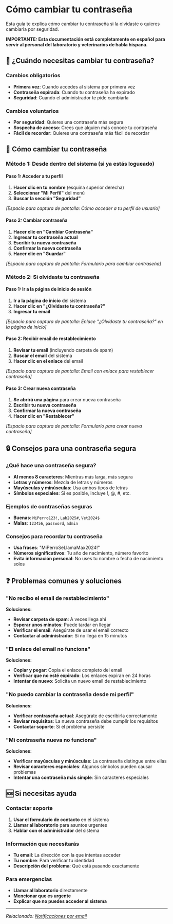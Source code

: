 # Cómo cambiar tu contraseña

Esta guía te explica cómo cambiar tu contraseña si la olvidaste o quieres cambiarla por seguridad.

**IMPORTANTE: Esta documentación está completamente en español para servir al personal del laboratorio y veterinarios de habla hispana.**

## 🔑 ¿Cuándo necesitas cambiar tu contraseña?

### Cambios obligatorios
- **Primera vez**: Cuando accedes al sistema por primera vez
- **Contraseña expirada**: Cuando tu contraseña ha expirado
- **Seguridad**: Cuando el administrador te pide cambiarla

### Cambios voluntarios
- **Por seguridad**: Quieres una contraseña más segura
- **Sospecha de acceso**: Crees que alguien más conoce tu contraseña
- **Fácil de recordar**: Quieres una contraseña más fácil de recordar

## 🚀 Cómo cambiar tu contraseña

### Método 1: Desde dentro del sistema (si ya estás logueado)

#### Paso 1: Acceder a tu perfil
1. **Hacer clic en tu nombre** (esquina superior derecha)
2. **Seleccionar "Mi Perfil"** del menú
3. **Buscar la sección "Seguridad"**

_[Espacio para captura de pantalla: Cómo acceder a tu perfil de usuario]_

#### Paso 2: Cambiar contraseña
1. **Hacer clic en "Cambiar Contraseña"**
2. **Ingresar tu contraseña actual**
3. **Escribir tu nueva contraseña**
4. **Confirmar la nueva contraseña**
5. **Hacer clic en "Guardar"**

_[Espacio para captura de pantalla: Formulario para cambiar contraseña]_

### Método 2: Si olvidaste tu contraseña

#### Paso 1: Ir a la página de inicio de sesión
1. **Ir a la página de inicio** del sistema
2. **Hacer clic en "¿Olvidaste tu contraseña?"**
3. **Ingresar tu email**

_[Espacio para captura de pantalla: Enlace "¿Olvidaste tu contraseña?" en la página de inicio]_

#### Paso 2: Recibir email de restablecimiento
1. **Revisar tu email** (incluyendo carpeta de spam)
2. **Buscar el email** del sistema
3. **Hacer clic en el enlace** del email

_[Espacio para captura de pantalla: Email con enlace para restablecer contraseña]_

#### Paso 3: Crear nueva contraseña
1. **Se abrirá una página** para crear nueva contraseña
2. **Escribir tu nueva contraseña**
3. **Confirmar la nueva contraseña**
4. **Hacer clic en "Restablecer"**

_[Espacio para captura de pantalla: Formulario para crear nueva contraseña]_

## 🔒 Consejos para una contraseña segura

### ¿Qué hace una contraseña segura?
- **Al menos 8 caracteres**: Mientras más larga, más segura
- **Letras y números**: Mezcla de letras y números
- **Mayúsculas y minúsculas**: Usa ambos tipos de letras
- **Símbolos especiales**: Si es posible, incluye !, @, #, etc.

### Ejemplos de contraseñas seguras
- **Buenas**: `MiPerro123!`, `Lab2025#`, `Vet2024$`
- **Malas**: `123456`, `password`, `admin`

### Consejos para recordar tu contraseña
- **Usa frases**: "MiPerroSeLlamaMax2024!"
- **Números significativos**: Tu año de nacimiento, número favorito
- **Evita información personal**: No uses tu nombre o fecha de nacimiento solos

## ❓ Problemas comunes y soluciones

### "No recibo el email de restablecimiento"
**Soluciones:**
- **Revisar carpeta de spam**: A veces llega ahí
- **Esperar unos minutos**: Puede tardar en llegar
- **Verificar el email**: Asegúrate de usar el email correcto
- **Contactar al administrador**: Si no llega en 15 minutos

### "El enlace del email no funciona"
**Soluciones:**
- **Copiar y pegar**: Copia el enlace completo del email
- **Verificar que no esté expirado**: Los enlaces expiran en 24 horas
- **Intentar de nuevo**: Solicita un nuevo email de restablecimiento

### "No puedo cambiar la contraseña desde mi perfil"
**Soluciones:**
- **Verificar contraseña actual**: Asegúrate de escribirla correctamente
- **Revisar requisitos**: La nueva contraseña debe cumplir los requisitos
- **Contactar soporte**: Si el problema persiste

### "Mi contraseña nueva no funciona"
**Soluciones:**
- **Verificar mayúsculas y minúsculas**: La contraseña distingue entre ellas
- **Revisar caracteres especiales**: Algunos símbolos pueden causar problemas
- **Intentar una contraseña más simple**: Sin caracteres especiales

## 🆘 Si necesitas ayuda

### Contactar soporte
1. **Usar el formulario de contacto** en el sistema
2. **Llamar al laboratorio** para asuntos urgentes
3. **Hablar con el administrador** del sistema

### Información que necesitarás
- **Tu email**: La dirección con la que intentas acceder
- **Tu nombre**: Para verificar tu identidad
- **Descripción del problema**: Qué está pasando exactamente

### Para emergencias
- **Llamar al laboratorio** directamente
- **Mencionar que es urgente**
- **Explicar que no puedes acceder al sistema**

---

*Relacionado: [Notificaciones por email](email-notifications.md)*
